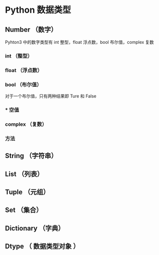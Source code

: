 # Python 数据类型

## Number （数字）

Pyhton3 中的数字类型有 int 整型，float 浮点数，bool 布尔值，complex 复数

### int  （整型）



### float （浮点数）



### bool （布尔值）

对于一个布尔值，只有两种结果即 Ture 和 False

### * 空值



### complex （复数）



### 方法



## String （字符串）

## List （列表）

## Tuple （元组）

## Set （集合）

## Dictionary （字典）

## Dtype （ 数据类型对象 ）

